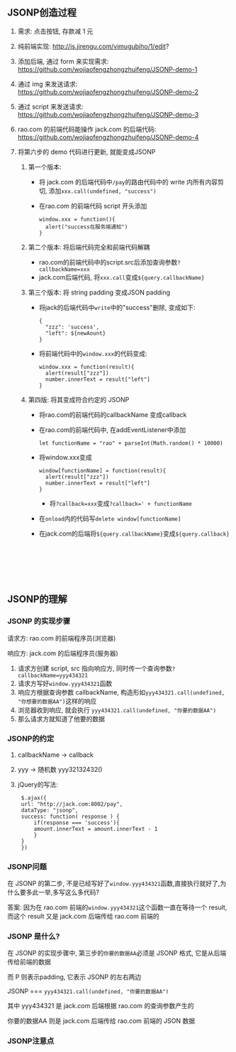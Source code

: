 ## JSONP创造过程

1. 需求: 点击按钮, 存款减 1 元

2. 纯前端实现: http://js.jirengu.com/vimugubiho/1/edit?

3. 添加后端, 通过 form 来实现需求: https://github.com/wojiaofengzhongzhuifeng/JSONP-demo-1

4. 通过 img 来发送请求: https://github.com/wojiaofengzhongzhuifeng/JSONP-demo-2

5. 通过 script 来发送请求: https://github.com/wojiaofengzhongzhuifeng/JSONP-demo-3

6. rao.com 的前端代码能操作 jack.com 的后端代码: https://github.com/wojiaofengzhongzhuifeng/JSONP-demo-4

7. 将第六步的 demo 代码进行更新, 就能变成JSONP

   1. 第一个版本: 

      - 将 jack.com 的后端代码中`/pay`的路由代码中的 write 内所有内容剪切, 添加`xxx.call(undefined, "success")`

      - 在rao.com 的前端代码 script 开头添加

        ```
        window.xxx = function(){
          alert("success在服务端通知")
        }
        ```

   2. 第二个版本: 将后端代码完全和前端代码解耦

      - rao.com的前端代码中的script.src后添加查询参数`?callbackName=xxx`
      - jack.com后端代码, 将`xxx.call`变成`${query.callbackName}`

   3. 第三个版本: 将 string padding 变成JSON padding

      - 将jack的后端代码中`write`中的"success"删除, 变成如下: 

        ```
        {
          "zzz": 'success',
          "left": ${newAount}
        }
        ```

      - 将前端代码中的`window.xxx`的代码变成:

        ```
        window.xxx = function(result){
          alert(result["zzz"])
          number.innerText = result["left"]
        }
        ```

   4. 第四版: 将其变成符合约定的 JSONP

      - 将rao.com的前端代码的callbackName 变成callback

      - 在rao.com的前端代码中, 在addEventListener中添加

        ```
        let functionName = "rao" + parseInt(Math.random() * 10000)
        ```

      - 将window.xxx变成

        ```
        window[functionName] = function(result){
          alert(result["zzz"])
          number.innerText = result["left"] 
        }
        ```

        - 将`?callback=xxx`变成`?callback=' + functionName`

      - 在`onload`内的代码写`delete window[functionName]`

      - 在jack.com的后端将`${query.callbackName}`变成`${query.callback}`

        ​

      ​

      ​

## JSONP的理解

### JSONP 的实现步骤

请求方: rao.com 的前端程序员(浏览器)

响应方: jack.com 的后端程序员(服务器)

1. 请求方创建 script, src 指向响应方, 同时传一个查询参数`?callbackName=yyy434321`
2. 请求方写好`window.yyy434321`函数
3. 响应方根据查询参数 callbackName, 构造形如`yyy434321.call(undefined, "你想要的数据AA")`这样的响应
4. 浏览器收到响应, 就会执行 `yyy434321.call(undefined, "你要的数据AA")`
5. 那么请求方就知道了他要的数据


### JSONP的约定

1. callbackName -> callback

2. yyy -> 随机数 yyy32132432()

3. jQuery的写法:

   ```
    $.ajax({
    url: "http://jack.com:8002/pay",
    dataType: "jsonp",
    success: function( response ) {
        if(response === 'success'){
        amount.innerText = amount.innerText - 1
        }
    }
    })
   ```

### JSONP问题

在 JSONP 的第二步, 不是已经写好了`window.yyy434321`函数,直接执行就好了,为什么要多此一举,多写这么多代码?

答案: 因为在 rao.com 前端的`window.yyy434321`这个函数一直在等待一个 result,而这个 result 又是 jack.com 后端传给 rao.com 前端的

### JSONP 是什么?

在 JSONP 的实现步骤中, 第三步的`你要的数据AA`必须是 JSONP 格式, 它是从后端传给前端的数据

而 P 则表示padding, 它表示 JSONP 的左右两边

JSONP === `yyy434321.call(undefined, "你要的数据AA")`

其中 yyy434321 是 jack.com 后端根据 rao.com 的查询参数产生的

你要的数据AA 则是 jack.com 后端传给 rao.com 前端的 JSON 数据


### JSONP注意点
